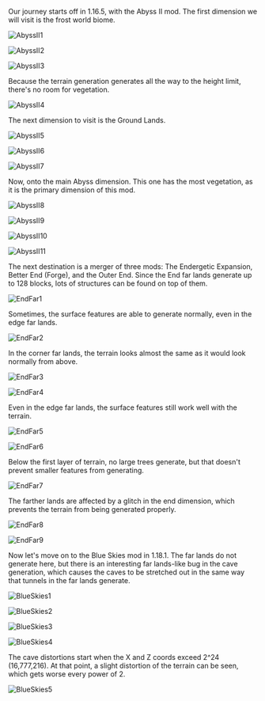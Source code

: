 Our journey starts off in 1.16.5, with the Abyss II mod. The first dimension we will visit is the frost world biome.

![AbyssII1](https://raw.githubusercontent.com/ThisTestUser/FarLandsChronicles/master/assets/Ch7/AbyssII1.png)

![AbyssII2](https://raw.githubusercontent.com/ThisTestUser/FarLandsChronicles/master/assets/Ch7/AbyssII2.png)

![AbyssII3](https://raw.githubusercontent.com/ThisTestUser/FarLandsChronicles/master/assets/Ch7/AbyssII3.png)

Because the terrain generation generates all the way to the height limit, there's no room for vegetation.

![AbyssII4](https://raw.githubusercontent.com/ThisTestUser/FarLandsChronicles/master/assets/Ch7/AbyssII4.png)

The next dimension to visit is the Ground Lands.

![AbyssII5](https://raw.githubusercontent.com/ThisTestUser/FarLandsChronicles/master/assets/Ch7/AbyssII5.png)

![AbyssII6](https://raw.githubusercontent.com/ThisTestUser/FarLandsChronicles/master/assets/Ch7/AbyssII6.png)

![AbyssII7](https://raw.githubusercontent.com/ThisTestUser/FarLandsChronicles/master/assets/Ch7/AbyssII7.png)

Now, onto the main Abyss dimension. This one has the most vegetation, as it is the primary dimension of this mod.

![AbyssII8](https://raw.githubusercontent.com/ThisTestUser/FarLandsChronicles/master/assets/Ch7/AbyssII8.png)

![AbyssII9](https://raw.githubusercontent.com/ThisTestUser/FarLandsChronicles/master/assets/Ch7/AbyssII9.png)

![AbyssII10](https://raw.githubusercontent.com/ThisTestUser/FarLandsChronicles/master/assets/Ch7/AbyssII10.png)

![AbyssII11](https://raw.githubusercontent.com/ThisTestUser/FarLandsChronicles/master/assets/Ch7/AbyssII11.png)

The next destination is a merger of three mods: The Endergetic Expansion, Better End (Forge), and the Outer End. Since the End far lands generate up to 128 blocks, lots of structures can be found on top of them.

![EndFar1](https://raw.githubusercontent.com/ThisTestUser/FarLandsChronicles/master/assets/Ch7/EndFar1.png)

Sometimes, the surface features are able to generate normally, even in the edge far lands.

![EndFar2](https://raw.githubusercontent.com/ThisTestUser/FarLandsChronicles/master/assets/Ch7/EndFar2.png)

In the corner far lands, the terrain looks almost the same as it would look normally from above.

![EndFar3](https://raw.githubusercontent.com/ThisTestUser/FarLandsChronicles/master/assets/Ch7/EndFar3.png)

![EndFar4](https://raw.githubusercontent.com/ThisTestUser/FarLandsChronicles/master/assets/Ch7/EndFar4.png)

Even in the edge far lands, the surface features still work well with the terrain.

![EndFar5](https://raw.githubusercontent.com/ThisTestUser/FarLandsChronicles/master/assets/Ch7/EndFar5.png)

![EndFar6](https://raw.githubusercontent.com/ThisTestUser/FarLandsChronicles/master/assets/Ch7/EndFar6.png)

Below the first layer of terrain, no large trees generate, but that doesn't prevent smaller features from generating.

![EndFar7](https://raw.githubusercontent.com/ThisTestUser/FarLandsChronicles/master/assets/Ch7/EndFar7.png)

The farther lands are affected by a glitch in the end dimension, which prevents the terrain from being generated properly.

![EndFar8](https://raw.githubusercontent.com/ThisTestUser/FarLandsChronicles/master/assets/Ch7/EndFar8.png)

![EndFar9](https://raw.githubusercontent.com/ThisTestUser/FarLandsChronicles/master/assets/Ch7/EndFar9.png)

Now let's move on to the Blue Skies mod in 1.18.1. The far lands do not generate here, but there is an interesting far lands-like bug in the cave generation, which causes the caves to be stretched out in the same way that tunnels in the far lands generate.

![BlueSkies1](https://raw.githubusercontent.com/ThisTestUser/FarLandsChronicles/master/assets/Ch7/BlueSkies1.png)

![BlueSkies2](https://raw.githubusercontent.com/ThisTestUser/FarLandsChronicles/master/assets/Ch7/BlueSkies2.png)

![BlueSkies3](https://raw.githubusercontent.com/ThisTestUser/FarLandsChronicles/master/assets/Ch7/BlueSkies3.png)

![BlueSkies4](https://raw.githubusercontent.com/ThisTestUser/FarLandsChronicles/master/assets/Ch7/BlueSkies4.png)

The cave distortions start when the X and Z coords exceed 2^24 (16,777,216). At that point, a slight distortion of the terrain can be seen, which gets worse every power of 2.

![BlueSkies5](https://raw.githubusercontent.com/ThisTestUser/FarLandsChronicles/master/assets/Ch7/BlueSkies5.png)
